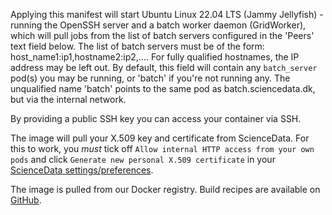 Applying this manifest will start Ubuntu Linux 22.04 LTS (Jammy Jellyfish) - running the OpenSSH server and a batch worker daemon (GridWorker), which will pull jobs from the list of batch servers configured in the 'Peers' text field below. The list of batch servers must be of the form: host_name1:ip1,hostname2:ip2,.... For fully qualified hostnames, the IP address may be left out. By default, this field will contain any `batch_server` pod(s) you may be running, or 'batch' if you're not running any. The unqualified name 'batch' points to the same pod as batch.sciencedata.dk, but via the internal network.

By providing a public SSH key you can access your container via SSH.

The image will pull your X.509 key and certificate from ScienceData. For this to work, you _must_ tick off `Allow internal HTTP access from your own pods` and click `Generate new personal X.509 certificate` in your [ScienceData settings/preferences](https://sciencedata.dk/index.php/settings/personal#panel-userapps).

The image is pulled from our Docker registry. Build recipes are available on [GitHub](https://github.com/deic-dk/sciencedata_images).
